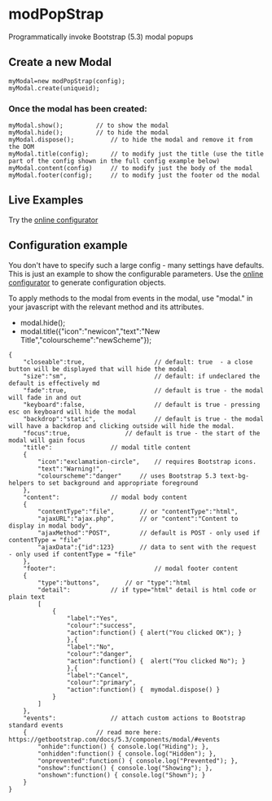 # modPopStrap
Programmatically invoke Bootstrap (5.3) modal popups

## Create a new Modal

```
myModal=new modPopStrap(config);
myModal.create(uniqueid);
```
### Once the modal has been created:
```
myModal.show();			// to show the modal
myModal.hide();			// to hide the modal
myModal.dispose();  		// to hide the modal and remove it from the DOM
myModal.title(config); 		// to modify just the title (use the title part of the config shown in the full config example below)
myModal.content(config) 	// to modify just the body of the modal
myModal.footer(config);		// to modify just the footer od the modal
```
## Live Examples
Try the [online configurator](https://spbcodes.online/modPopStrap)

## Configuration example
You don't have to specify such a large config - many settings have defaults. This is just an example to show the configurable parameters. Use the [online configurator](https://spbcodes.online/modPopStrap) to generate configuration objects.

To apply methods to the modal from events in the modal, use "modal." in your javascript with the relevant method and its attributes.

* modal.hide();
* modal.title({"icon":"newicon","text":"New Title","colourscheme":"newScheme"});


```
{
	"closeable":true,              		// default: true  - a close button will be displayed that will hide the modal
	"size":"sm",                   		// default: if undeclared the default is effectively md
	"fade":true,                   		// default is true - the modal will fade in and out 
	"keyboard":false,              		// default is true - pressing esc on keyboard will hide the modal
	"backdrop":"static",           		// default is true - the modal will have a backdrop and clicking outside will hide the modal.
	"focus":true,				// default is true - the start of the modal will gain focus
	"title":				// modal title content
	{
		"icon":"exclamation-circle",	// requires Bootstrap icons.
		"text":"Warning!",
		"colourscheme":"danger"		// uses Bootstrap 5.3 text-bg- helpers to set background and appropriate foreground
	},
	"content":				// modal body content
	{
		"contentType":"file",		// or "contentType":"html",
		"ajaxURL":"ajax.php",		// or "content":"Content to display in modal body",
		"ajaxMethod":"POST",		// default is POST - only used if contentType = "file"
		"ajaxData":{"id":123}		// data to sent with the request  - only used if contentType = "file"
	},
	"footer":                      		// modal footer content
	{
		"type":"buttons",		// or "type":"html
		"detail":			// if type="html" detail is html code or plain text
		[
			{
				"label":"Yes",
				"colour":"success",
				"action":function() { alert("You clicked OK"); }
				},{
				"label":"No",
				"colour":"danger",
				"action":function() {  alert("You clicked No"); }
				},{
				"label":"Cancel",
				"colour":"primary",
				"action":function() {  mymodal.dispose() }
			}
		]
	},
	"events":				// attach custom actions to Bootstrap standard events
	{					// read more here: https://getbootstrap.com/docs/5.3/components/modal/#events
		"onhide":function() { console.log("Hiding"); },
		"onhidden":function() { console.log("Hidden"); },
		"onprevented":function() { console.log("Prevented"); },
		"onshow":function() { console.log("Showing"); },					
		"onshown":function() { console.log("Shown"); }
	}
}
```

